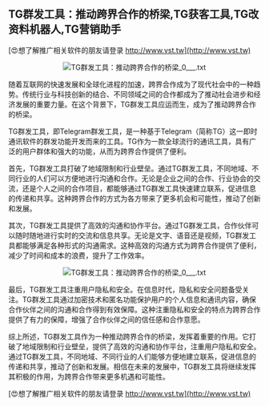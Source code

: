 ## **TG群发工具：推动跨界合作的桥梁,TG获客工具,TG改资料机器人,TG营销助手**

[😍想了解推广相关软件的朋友请登录 http://www.vst.tw](http://www.vst.tw)

 <center><img src="https://vst.tw/MP4/tuiguang/png/4.png" alt="TG群发工具：推动跨界合作的桥梁_0___.txt"></center>

随着互联网的快速发展和全球化进程的加速，跨界合作成为了现代社会中的一种趋势。传统行业与科技创新的结合、不同领域之间的合作都成为了推动社会进步和经济发展的重要力量。在这个背景下，TG群发工具应运而生，成为了推动跨界合作的桥梁。

TG群发工具，即Telegram群发工具，是一种基于Telegram（简称TG）这一即时通讯软件的群发功能开发而来的工具。TG作为一款全球流行的通讯工具，具有广泛的用户群体和强大的功能，从而为跨界合作提供了便利。

首先，TG群发工具打破了地域限制和行业壁垒。通过TG群发工具，不同地域、不同行业的人们可以方便地进行沟通和合作。无论是企业之间的合作、行业协会的交流，还是个人之间的合作项目，都能够通过TG群发工具快速建立联系，促进信息的传递和共享。这种跨界合作的方式为各方带来了更多机会和可能性，推动了创新和发展。

其次，TG群发工具提供了高效的沟通和协作平台。通过TG群发工具，合作伙伴可以随时随地进行实时的交流和信息共享。无论是文字、语音还是视频，TG群发工具都能够满足各种形式的沟通需求。这种高效的沟通方式为跨界合作提供了便利，减少了时间和成本的浪费，提升了工作效率。

 <center><img src="https://vst.tw/MP4/tuiguang/png/8.png" alt="TG群发工具：推动跨界合作的桥梁_0___.txt"></center>

最后，TG群发工具注重用户隐私和安全。在信息时代，隐私和安全问题备受关注。TG群发工具通过加密技术和匿名功能保护用户的个人信息和通讯内容，确保合作伙伴之间的沟通和合作得到有效保障。这种注重隐私和安全的特点为跨界合作提供了有力的保障，增强了合作伙伴之间的信任感和合作意愿。

综上所述，TG群发工具作为一种推动跨界合作的桥梁，发挥着重要的作用。它打破了地域限制和行业壁垒，提供了高效的沟通和协作平台，注重用户隐私和安全。通过TG群发工具，不同地域、不同行业的人们能够方便地建立联系，促进信息的传递和共享，推动了创新和发展。相信在未来的发展中，TG群发工具将继续发挥其积极的作用，为跨界合作带来更多机遇和可能性。

[😍想了解推广相关软件的朋友请登录 http://www.vst.tw](http://www.vst.tw)



